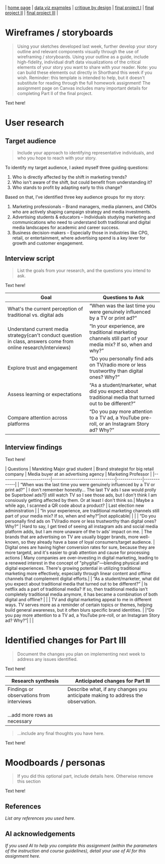 | [home page](https://cmustudent.github.io/tswd-portfolio-templates/) | [data viz examples](dataviz-examples) | [critique by design](critique-by-design) | [final project I](final-project-part-one) | [final project II](final-project-part-two) | [final project III](final-project-part-three) |

# Wireframes / storyboards
> Using your sketches developed last week, further develop your story outline and relevant components visually through the use of wireframing / storyboards. Using your outline as a guide, include high-fidelity, individual draft data visualizations of the critical elements of your story you want to share with your reader. Note: you can build these elements out directly in Shorthand this week if you wish.  Reminder: this template is intended to help, but it doesn't substitute for reading through the full homework assignment!  The assignment page on Canvas includes many important details for completing Part II of the final project. 

Text here!

# User research 

## Target audience
> Include your approach to identifying representative individuals, and who you hope to reach with your story. 

To identify my target audience, I asked myself three guiding questions:

1. Who is directly affected by the shift in marketing trends?
2. Who isn't aware of the shift, but could benefit from understanding it?
3. Who stands to profit by adapting early to this change?

Based on that, I’ve identified three key audience groups for my story:

1. Marketing professionals – Brand managers, media planners, and CMOs who are actively shaping campaign strategy and media investments.
2. Advertising students & educators – Individuals studying marketing and communications who need to understand both traditional and digital media landscapes for academic and career success.
3. Business decision-makers – Especially those in industries like CPG, retail, or entertainment, where advertising spend is a key lever for growth and customer engagement.

## Interview script
> List the goals from your research, and the questions you intend to ask. 

Text here!

| Goal | Questions to Ask |
|------|------------------|
|  What's the current perception of traditional vs. digital ads    |    “When was the last time you were genuinely influenced by a TV or print ad?”              |
|  Understand current media strategy(can't conduct question in class, answers come from online research/interviews)    |     “In your experience, are traditional marketing channels still part of your media mix? If so, when and why?”            |
|  Explore trust and engagement	    |       “Do you personally find ads on TV/radio more or less trustworthy than digital ones? Why?”            |
|  Assess learning or expectations		    |       “As a student/marketer, what did you expect about traditional media that turned out to be different?”            |
|  Compare attention across platforms	    |       “Do you pay more attention to a TV ad, a YouTube pre-roll, or an Instagram Story ad? Why?”            |


## Interview findings

Text here!

| Questions               | Marekting Major grad student | Brand strategist for big retail company | Media buyer at an advertising agency | Marketing Professor |
|-------------------------|--------------------------------|-------------|-------------|
| “When was the last time you were genuinely influenced by a TV or print ad?” | I don't remember honestly... The last TV ads I saw would prolly be Superbowl ads?|I still watch TV so I see those ads, but I don't think I am consiously getting affected by them. Or at least I don't think so.| Maybe a while ago, I scanned a QR code about a product? | Last election new administration |
| “In your experience, are traditional marketing channels still part of your media mix? If so, when and why?”|not applicable|             |             |
| “Do you personally find ads on TV/radio more or less trustworthy than digital ones? Why?” | Hard to say, I get tired of seeing all instagram ads and social media platform adds, but I am more unaware of the tv ads' impact on me. | The brands that are advertising on TV are usually bigger brands, more well-known, so they already have a base of loyal consumers/target audience. | Digital ones are having higher conversion rates for sure, because they are more targetd, and it's easier to grab attention and cause for processing actions            | Many companies are over-investing in digital marketing, leading to a renewed interest in the concept of "phygital"—blending physical and digital experiences. There's growing potential in utilizing traditional marketing more effectively, especially through linear content and offline channels that complement digital efforts.|
| “As a student/marketer, what did you expect about traditional media that turned out to be different?” | Is netflix ads a part of traditional media? If so, then traditional media isn't completely traditional media anymore, it has became a combination of both digital and offline? |  |  | TV and digital marketing appeal to me in different ways. TV serves more as a reminder of certain topics or themes, helping build general awareness, but it often blurs specific brand identities. |
|“Do you pay more attention to a TV ad, a YouTube pre-roll, or an Instagram Story ad? Why?”|  |  |

# Identified changes for Part III
> Document the changes you plan on implementing next week to address any issues identified.  

Text here!

| Research synthesis                       | Anticipated changes for Part III                                                |
|------------------------------------------|---------------------------------------------------------------------------------|
| Findings or observations from interviews | Describe what, if any changes you anticipate making to address the observation. |
|                                          |                                                                                 |
|                                          |                                                                                 |
|                                          |                                                                                 |
| ...add more rows as necessary            |                                                                                 |

> ...include any final thoughts you have here. 

Text here!

# Moodboards / personas
> If you did this optional part, include details here.  Otherwise remove this section

Text here!

## References
_List any references you used here._

## AI acknowledgements
_If you used AI to help you complete this assignment (within the parameters of the instruction and course guidelines), detail your use of AI for this assignment here._


